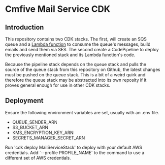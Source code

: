 # Cmfive Mail Service CDK

## Introduction
This repository contains two CDK stacks. The first, will create an SQS queue and a [Lambda function](https://github.com/2pisoftware/Cmfive-Mail-Service-Queue-Trigger) to consume the queue's messages, build emails and send them via SES. The second create a CodePipeline to deploy the previously mentioned stack and its Lambda function's code.

Because the pipeline stack depends on the queue stack and pulls the source of the queue stack from this repository on Github, the latest changes must be pushed on the queue stack. This is a bit of a weird quirk and therefore the queue stack may be abstracted into its own reposity if it proves general enough for use in other CDK stacks.

## Deployment
Ensure the following environment variables are set, usually with an .env file.
* QUEUE_SENDER_ARN
* S3_BUCKET_ARN
* KMS_ENCRYPTION_KEY_ARN
* SECRETS_MANAGER_SECRET_ARN

Run 'cdk deploy MailServiceStack' to deploy with your default AWS credentials. Add '--profile PROFILE_NAME' to the command to use a different set of AWS credentials.
